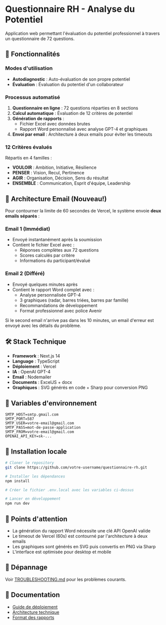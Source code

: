 # Questionnaire RH - Analyse du Potentiel

Application web permettant l'évaluation du potentiel professionnel à travers un questionnaire de 72 questions.

## 🎯 Fonctionnalités

### Modes d'utilisation
- **Autodiagnostic** : Auto-évaluation de son propre potentiel
- **Évaluation** : Évaluation du potentiel d'un collaborateur

### Processus automatisé
1. **Questionnaire en ligne** : 72 questions réparties en 8 sections
2. **Calcul automatique** : Évaluation de 12 critères de potentiel
3. **Génération de rapports** : 
   - Fichier Excel avec données brutes
   - Rapport Word personnalisé avec analyse GPT-4 et graphiques
4. **Envoi par email** : Architecture à deux emails pour éviter les timeouts

### 12 Critères évalués
Répartis en 4 familles :
- **VOULOIR** : Ambition, Initiative, Résilience
- **PENSER** : Vision, Recul, Pertinence  
- **AGIR** : Organisation, Décision, Sens du résultat
- **ENSEMBLE** : Communication, Esprit d'équipe, Leadership

## 📧 Architecture Email (Nouveau!)

Pour contourner la limite de 60 secondes de Vercel, le système envoie **deux emails séparés** :

### Email 1 (Immédiat)
- Envoyé instantanément après la soumission
- Contient le fichier Excel avec :
  - Réponses complètes aux 72 questions
  - Scores calculés par critère
  - Informations du participant/évalué

### Email 2 (Différé)
- Envoyé quelques minutes après
- Contient le rapport Word complet avec :
  - Analyse personnalisée GPT-4
  - 3 graphiques (radar, barres triées, barres par famille)
  - Recommandations de développement
  - Format professionnel avec police Avenir

Si le second email n'arrive pas dans les 10 minutes, un email d'erreur est envoyé avec les détails du problème.

## 🛠 Stack Technique

- **Framework** : Next.js 14
- **Language** : TypeScript
- **Déploiement** : Vercel
- **IA** : OpenAI GPT-4
- **Email** : Nodemailer
- **Documents** : ExcelJS + docx
- **Graphiques** : SVG générés en code + Sharp pour conversion PNG

## 📝 Variables d'environnement

```env
SMTP_HOST=smtp.gmail.com
SMTP_PORT=587
SMTP_USER=votre-email@gmail.com
SMTP_PASS=mot-de-passe-application
SMTP_FROM=votre-email@gmail.com
OPENAI_API_KEY=sk-...
```

## 🚀 Installation locale

```bash
# Cloner le repository
git clone https://github.com/votre-username/questionnaire-rh.git

# Installer les dépendances
npm install

# Créer le fichier .env.local avec les variables ci-dessus

# Lancer en développement
npm run dev
```

## 📌 Points d'attention

- La génération du rapport Word nécessite une clé API OpenAI valide
- Le timeout de Vercel (60s) est contourné par l'architecture à deux emails
- Les graphiques sont générés en SVG puis convertis en PNG via Sharp
- L'interface est optimisée pour desktop et mobile

## 🔧 Dépannage

Voir [TROUBLESHOOTING.md](TROUBLESHOOTING.md) pour les problèmes courants.

## 📄 Documentation

- [Guide de déploiement](DEPLOYMENT.md)
- [Architecture technique](docs/architecture.md)
- [Format des rapports](docs/rapports.md)